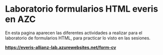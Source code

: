<h1>Laboratorio formularios HTML everis en AZC</h1>

<p>En esta pagina aparecen las diferentes actividades a realizar para el laboratorio de formularios HTML, para practicar lo visto en las sesiones.</p>

<a href="https://everis-allianz-lab.azurewebsites.net/form-cv"><strong>https://everis-allianz-lab.azurewebsites.net/form-cv</strong></a>
